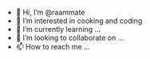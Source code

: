 - 👋 Hi, I’m @raammate
- 👀 I’m interested in cooking and coding
- 🌱 I’m currently learning ...
- 💞️ I’m looking to collaborate on ...
- 📫 How to reach me ...

<!---
raammate/raammate is a ✨ special ✨ repository because its `README.md` (this file) appears on your GitHub profile.
You can click the Preview link to take a look at your changes.
--->
